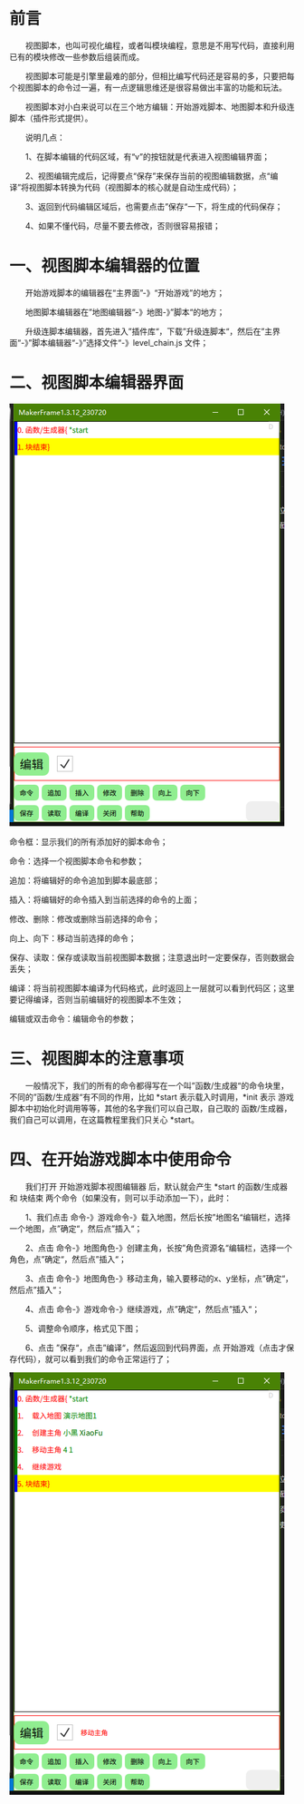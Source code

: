 # 前言

&emsp;&emsp;视图脚本，也叫可视化编程，或者叫模块编程，意思是不用写代码，直接利用已有的模块修改一些参数后组装而成。

&emsp;&emsp;视图脚本可能是引擎里最难的部分，但相比编写代码还是容易的多，只要把每个视图脚本的命令过一遍，有一点逻辑思维还是很容易做出丰富的功能和玩法。

&emsp;&emsp;视图脚本对小白来说可以在三个地方编辑：开始游戏脚本、地图脚本和升级连脚本（插件形式提供）。

&emsp;&emsp;说明几点：

&emsp;&emsp;1、在脚本编辑的代码区域，有“v”的按钮就是代表进入视图编辑界面；

&emsp;&emsp;2、视图编辑完成后，记得要点“保存”来保存当前的视图编辑数据，点“编译”将视图脚本转换为代码（视图脚本的核心就是自动生成代码）；

&emsp;&emsp;3、返回到代码编辑区域后，也需要点击”保存“一下，将生成的代码保存；

&emsp;&emsp;4、如果不懂代码，尽量不要去修改，否则很容易报错；

# 一、视图脚本编辑器的位置

&emsp;&emsp;开始游戏脚本的编辑器在“主界面”-》“开始游戏”的地方；

&emsp;&emsp;地图脚本编辑器在”地图编辑器“-》地图-》”脚本“的地方；

&emsp;&emsp;升级连脚本编辑器，首先进入”插件库“，下载”升级连脚本“，然后在”主界面“-》”脚本编辑器“-》”选择文件“-》level_chain.js 文件；

# 二、视图脚本编辑器界面

![1691030239221](image/5.脚本初探/1691030239221.png)

命令框：显示我们的所有添加好的脚本命令；

命令：选择一个视图脚本命令和参数；

追加：将编辑好的命令追加到脚本最底部；

插入：将编辑好的命令插入到当前选择的命令的上面；

修改、删除：修改或删除当前选择的命令；

向上、向下：移动当前选择的命令；

保存、读取：保存或读取当前视图脚本数据；注意退出时一定要保存，否则数据会丢失；

编译：将当前视图脚本编译为代码格式，此时返回上一层就可以看到代码区；这里要记得编译，否则当前编辑好的视图脚本不生效；

编辑或双击命令：编辑命令的参数；

# 三、视图脚本的注意事项

&emsp;&emsp;一般情况下，我们的所有的命令都得写在一个叫”函数/生成器“的命令块里，不同的”函数/生成器“有不同的作用，比如 *start 表示载入时调用，*init 表示 游戏脚本中初始化时调用等等，其他的名字我们可以自己取，自己取的 函数/生成器，我们自己可以调用，在这篇教程里我们只关心 *start。

# 四、在开始游戏脚本中使用命令

&emsp;&emsp;我们打开 开始游戏脚本视图编辑器 后，默认就会产生 *start 的函数/生成器 和 块结束 两个命令（如果没有，则可以手动添加一下），此时：

&emsp;&emsp;1、我们点击  命令-》游戏命令-》载入地图，然后长按”地图名“编辑栏，选择一个地图，点”确定“，然后点”插入“；

&emsp;&emsp;2、点击 命令-》地图角色-》创建主角，长按”角色资源名“编辑栏，选择一个角色，点”确定“，然后点”插入“；

&emsp;&emsp;3、点击 命令-》地图角色-》移动主角，输入要移动的x、y坐标，点”确定“，然后点”插入“；

&emsp;&emsp;4、点击 命令-》游戏命令-》继续游戏，点”确定“，然后点”插入“；

&emsp;&emsp;5、调整命令顺序，格式见下图；

&emsp;&emsp;6、点击 ”保存“，点击”编译“，然后返回到代码界面，点 开始游戏（点击才保存代码），就可以看到我们的命令正常运行了；

![1691031557391](image/5.脚本初探/1691031557391.png)

